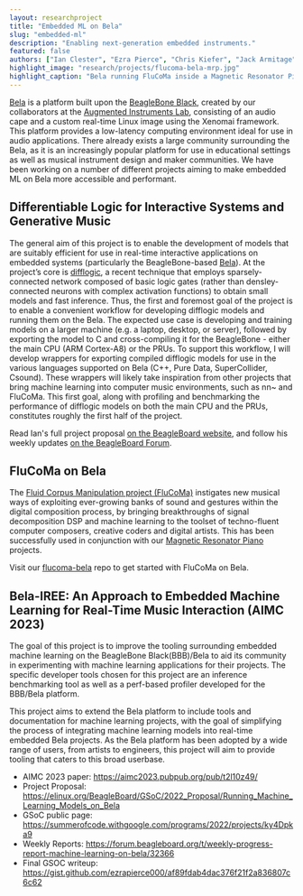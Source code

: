 ```yaml
---
layout: researchproject
title: "Embedded ML on Bela"
slug: "embedded-ml"
description: "Enabling next-generation embedded instruments."
featured: false
authors: ["Ian Clester", "Ezra Pierce", "Chris Kiefer", "Jack Armitage", "Victor Shepardson"]
highlight_image: "research/projects/flucoma-bela-mrp.jpg"
highlight_caption: "Bela running FluCoMa inside a Magnetic Resonator Piano."
---
```


<script>
  import CaptionedImage from "../../components/Images/CaptionedImage.svelte"
</script>

[Bela](http://bela.io) is a platform built upon the [BeagleBone Black](http://beagleboard.org), created by our collaborators at the [Augmented Instruments Lab](http://instrumentslab.org), consisting of an audio cape and a custom real-time Linux image using the Xenomai framework. 
This platform provides a low-latency computing environment ideal for use in audio applications. 
There already exists a large community surrounding the Bela, as it is an increasingly popular platform for use in educational settings as well as musical instrument design and maker communities. 
We have been working on a number of different projects aiming to make embedded ML on Bela more accessible and performant.

## Differentiable Logic for Interactive Systems and Generative Music

The general aim of this project is to enable the development of models that are suitably efficient for use in real-time interactive applications on embedded systems (particularly the BeagleBone-based [Bela](http://bela.io)). At the project’s core is [difflogic](https://github.com/Felix-Petersen/difflogic), a recent technique that employs sparsely-connected network composed of basic logic gates (rather than densley-connected neurons with complex activation functions) to obtain small models and fast inference. Thus, the first and foremost goal of the project is to enable a convenient workflow for developing difflogic models and running them on the Bela. The expected use case is developing and training models on a larger machine (e.g. a laptop, desktop, or server), followed by exporting the model to C and cross-compiling it for the BeagleBone - either the main CPU (ARM Cortex-A8) or the PRUs. To support this workflow, I will develop wrappers for exporting compiled difflogic models for use in the various languages supported on Bela (C++, Pure Data, SuperCollider, Csound). These wrappers will likely take inspiration from other projects that bring machine learning into computer music environments, such as nn~ and FluCoMa. This first goal, along with profiling and benchmarking the performance of difflogic models on both the main CPU and the PRUs, constitutes roughly the first half of the project.

Read Ian's full project proposal [on the BeagleBoard website](https://gsoc.beagleboard.io/proposals/ijc.html), and follow his weekly updates [on the BeagleBoard Forum](https://forum.beagleboard.org/t/weekly-progress-report-differentiable-logic-for-interactive-systems-and-generative-music/38486). 

<!-- 
<CaptionedImage
  src="research/projects/flucoma-bela-mrp.jpg"
  alt="Bela running FluCoMa inside a Magnetic Resonator Piano."
  caption="Bela running FluCoMa inside a Magnetic Resonator Piano."/> -->

## FluCoMa on Bela

The [Fluid Corpus Manipulation project (FluCoMa)](http://flucoma.org) instigates new musical ways of exploiting ever-growing banks of sound and gestures within the digital composition process, by bringing breakthroughs of signal decomposition DSP and machine learning to the toolset of techno-fluent computer composers, creative coders and digital artists.
This has been successfully used in conjunction with our [Magnetic Resonator Piano](/research/mrp) projects.

Visit our [flucoma-bela](https://github.com/jarmitage/flucoma-bela) repo to get started with FluCoMa on Bela.

## Bela-IREE: An Approach to Embedded Machine Learning for Real-Time Music Interaction (AIMC 2023)

The goal of this project is to improve the tooling surrounding embedded machine learning on the BeagleBone Black(BBB)/Bela to aid its community in experimenting with machine learning applications for their projects. The specific developer tools chosen for this project are an inference benchmarking tool as well as a perf-based profiler developed for the BBB/Bela platform.

<CaptionedImage
  src="research/projects/embedded-ml-trace.jpg"
  alt="Tracing low-level IREE operations running on Bela."
  caption="Tracing low-level IREE operations running on Bela."/>

This project aims to extend the Bela platform to include tools and documentation for machine learning projects, with the goal of simplifying the process of integrating machine learning models into real-time embedded Bela projects. As the Bela platform has been adopted by a wide range of users, from artists to engineers, this project will aim to provide tooling that caters to this broad userbase.

- AIMC 2023 paper: https://aimc2023.pubpub.org/pub/t2l10z49/
- Project Proposal: https://elinux.org/BeagleBoard/GSoC/2022_Proposal/Running_Machine_Learning_Models_on_Bela
- GSoC public page: https://summerofcode.withgoogle.com/programs/2022/projects/ky4Dpka9
- Weekly Reports: https://forum.beagleboard.org/t/weekly-progress-report-machine-learning-on-bela/32366
- Final GSOC writeup: https://gist.github.com/ezrapierce000/af89fdab4dac376f21f2a836807c6c62
